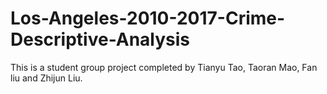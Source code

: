 # Los-Angeles-2010-2017-Crime-Descriptive-Analysis
This is a student group project completed by Tianyu Tao, Taoran Mao, Fan liu and Zhijun Liu.
